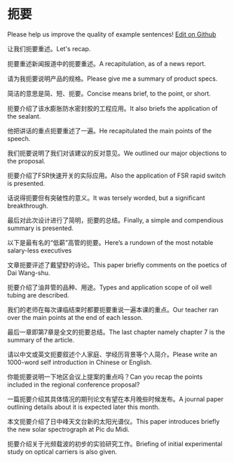 # 扼要

Please help us improve the quality of example sentences! [Edit on Github](https://github.com/jiyushe/jiyu-example-sentence-source/blob/main/chinese/eyao.md)

<p><span class="chinese">让我们扼要重述。</span><span class="english">Let's recap.</span></p>

<p><span class="chinese">扼要重述新闻报道中的扼要重述。</span><span class="english">A recapitulation, as of a news report.</span></p>

<p><span class="chinese">请为我扼要说明产品的规格。</span><span class="english">Please give me a summary of product specs.</span></p>

<p><span class="chinese">简洁的意思是简、短、扼要。</span><span class="english">Concise means brief, to the point, or short.</span></p>

<p><span class="chinese">扼要介绍了该水膨胀防水密封胶的工程应用。</span><span class="english">It also briefs the application of the sealant.</span></p>

<p><span class="chinese">他把讲话的重点扼要重述了一遍。</span><span class="english">He recapitulated the main points of the speech.</span></p>

<p><span class="chinese">我们扼要说明了我们对该建议的反对意见。</span><span class="english">We outlined our major objections to the proposal.</span></p>

<p><span class="chinese">扼要介绍了FSR快速开关的实际应用。</span><span class="english">Also the application of FSR rapid switch is presented.</span></p>

<p><span class="chinese">话说得扼要但有突破性的意义。</span><span class="english">It was tersely worded, but a significant breakthrough.</span></p>

<p><span class="chinese">最后对此次设计进行了简明，扼要的总结。</span><span class="english">Finally, a simple and compendious summary is presented.</span></p>

<p><span class="chinese">以下是最有名的“低薪”高管的扼要。</span><span class="english">Here’s a rundown of the most notable salary-less executives</span></p>

<p><span class="chinese">文章扼要评述了戴望舒的诗论。</span><span class="english">This paper briefly comments on the poetics of Dai Wang-shu.</span></p>

<p><span class="chinese">扼要介绍了油井管的品种、用途。</span><span class="english">Types and application scope of oil well tubing are described.</span></p>

<p><span class="chinese">我们的老师在每次课临结束时都要扼要重说一遍本课的重点。</span><span class="english">Our teacher ran over the main points at the end of each lesson.</span></p>

<p><span class="chinese">最后一章即第7章是全文的扼要总结。</span><span class="english">The last chapter namely chapter 7 is the summary of the article.</span></p>

<p><span class="chinese">请以中文或英文扼要叙述个人家庭、学经历背景等个人简介。</span><span class="english">Please write an 1000-word self introduction in Chinese or English.</span></p>

<p><span class="chinese">你能扼要说明一下地区会议上提案的重点吗？</span><span class="english">Can you recap the points included in the regional conference proposal?</span></p>

<p><span class="chinese">一篇扼要介绍其具体情况的期刊论文有望在本月晚些时候发布。</span><span class="english">A journal paper outlining details about it is expected later this month.</span></p>

<p><span class="chinese">本文扼要介绍了日中峰天文台新的太阳光谱仪。</span><span class="english">This paper introduces briefly the new solar spectrograph at Pic du Midi.</span></p>

<p><span class="chinese">扼要介绍关于光频载波的初步的实验研究工作。</span><span class="english">Briefing of initial experimental study on optical carriers is also given.</span></p>

